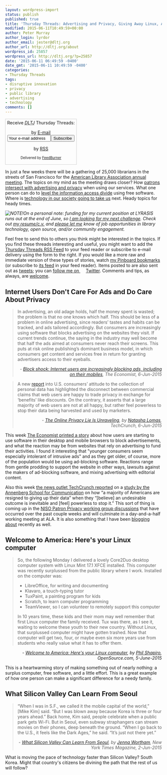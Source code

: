 ```yaml
---
layout: wordpress-import
status: publish
published: true
title: 'Thursday Threads: Advertising and Privacy, Giving Away Linux, A View of the Future'
modified: 2015-06-11T10:49:59+00:00
author: Peter Murray
author_login: lyrdor
author_email: jester@dltj.org
author_url: http://dltj.org/about
wordpress_id: 25857
wordpress_url: http://dltj.org/?p=25857
date: '2015-06-11 06:49:59 -0400'
date_gmt: '2015-06-11 10:49:59 -0400'
categories:
- Thursday Threads
tags:
- disruptive innovation
- privacy
- public library
- advertising
- technology
comments: []
---
```

<div id="feedburner-thursday-threads-email-2015w23" class="wp-caption alignright noprint noFrontPage" style="width: 230px;">
<form style="border: 1px solid rgb(204, 204, 204); padding: 3px; margin: 0pt; text-align: center;" action="http://feedburner.google.com/fb/a/mailverify" method="post" target="popupwindow" onsubmit="window.open('http://feedburner.google.com/fb/a/mailverify?uri=thursday-threads', 'popupwindow', 'scrollbars=yes,width=550,height=520');return true">Receive <i><acronym title="Disruptive Library Technology Jester">DLTJ</acronym></i> Thursday Threads:</p>
<p>by&nbsp;<a href="http://feedburner.google.com/fb/a/mailverify?uri=thursday-threads&amp;loc=en_US" title="D.L.T.J. Thursday Threads Email Subscription">E-mail</a><br /><input style="width: 140px;" name="email" value="Your e-mail address" onfocus="if (this.defaultValue==this.value) this.value = ''" type="text"/><input value="thursday-threads" name="uri" type="hidden"/><input name="loc" value="en_US" type="hidden"/><input value="Subscribe" type="submit"/></p>
<p>by&nbsp;<a href="http://feeds.dltj.org/thursday-threads/" title="D.L.T.J. Thursday Threads RSS Feed">RSS</a>
<p style="font-size: 80%;">Delivered by <a href="http://feedburner.google.com" target="_blank" title="Google Feedburner Service">FeedBurner</a></p>
</form>
</div>
<p>In just a few weeks there will be a gathering of 25,000 librarians in the streets of San Francisco for the <a href="http://alaac15.ala.org" title="2015 ALA Annual Conference">American Library Association annual meeting</a>.  The topics on my mind as the meeting draws closer?  How <a href="/article/thursday-threads-2015w23/#p25857-ads-and-privacy">patrons intersect with advertising and privacy</a> when using our services.  What one person can do to <a href="/article/thursday-threads-2015w23/#p25857-linux">level the information access divide</a> using free software.  Where is <a href="/article/thursday-threads-2015w23/#p25857-silicon-valley-seoul">technology in our society going to take us</a> next.  Heady topics for heady times.</p>
<p><em><img alt="NOTE! " src="/images/note.png" style="float:left;"/>On a personal note: funding for my current position at LYRASIS runs out at the end of June, so <a href="/article/seeking-new-opportunity/" title="Seeking new opportunity in library technology | Disruptive Library Technology Jester">I am looking for my next challenge</a>.  Check out <a href="https://dltj.org/resume/">my resume/<i>c.v.</i></a> and <a href="/contact/">please let me</a> know of job opportunities in library technology, open source, and/or community engagement.</em></p>
<p>Feel free to send this to others you think might be interested in the topics.  If you find these threads interesting and useful, you might want to add the <a title="RSS Feed for DLTJ Thursday Threads" href="http://feeds.dltj.org/thursday-threads/">Thursday Threads RSS Feed</a> to your feed reader or subscribe to e-mail delivery using the form to the right.  If you would like a more raw and immediate version of these types of stories, watch <a title="Peter Murray | Pinboard" href="http://pinboard.in/u:dltj">my Pinboard bookmarks</a> (or subscribe to <a title="RSS feed for Peter Murray's Pinboard account" href="http://feeds.pinboard.in/rss/u:dltj/">its feed</a> in your feed reader).  Items posted to are also sent out as <a title="Peter Murray's Twitter page" href="https://twitter.com/DataG">tweets</a>; you can <a target="_blank" href="https://twitter.com/intent/user?screen_name=DataG">follow me on <span style="background-image: url('//si0.twimg.com/images/dev/cms/intents/bird/bird_blue/bird_16_blue.png'); background-repeat: no-repeat; padding-left: 18px;">Twitter</span></a>.  Comments and tips, as always, are <a href="/contact/">welcome</a>.</p>
<h2 id="p25857-ads-and-privacy">Internet Users Don't Care For Ads and Do Care About Privacy</h2>
<blockquote><p>In advertising, an old adage holds, half the money spent is wasted; the problem is that no one knows which half. This should be less of a problem in online advertising, since readers&rsquo; tastes and habits can be tracked, and ads tailored accordingly. But consumers are increasingly using software that blocks advertising on the websites they visit. If current trends continue, the saying in the industry may well become that half the ads aimed at consumers never reach their screens. This puts at risk online publishing&rsquo;s dominant business model, in which consumers get content and services free in return for granting advertisers access to their eyeballs.
<div style="text-align: right; width: 100%;"><cite>- <a href="http://www.economist.com/news/business/21653644-internet-users-are-increasingly-blocking-ads-including-their-mobiles-block-shock" title="Block shock: Internet users are increasingly blocking ads, including on their mobiles | The Economist">Block shock: Internet users are increasingly blocking ads, including on their mobiles</a>, The Economist, 6-Jun-2015</cite></div>
</blockquote>
<blockquote><p>A new <a target="_blank" href="https://www.asc.upenn.edu/sites/default/files/TradeoffFallacy_1.pdf">report</a> into U.S. consumers&rsquo; attitude to the collection of personal data has highlighted the disconnect between commercial claims that web users are happy to trade privacy in exchange for &lsquo;benefits&rsquo; like discounts. On the contrary, it asserts that a large majority of web users are not at all happy, but rather feel powerless to stop their data being harvested and used by marketers.
<div style="text-align: right; width: 100%;"><cite>- <a href="http://techcrunch.com/2015/06/06/the-online-privacy-lie-is-unraveling/" title="The Online Privacy Lie Is Unraveling | TechCrunch">The Online Privacy Lie Is Unraveling</a>, by <a href="http://techcrunch.com/author/natasha-lomas/" title="Natasha Lomas - Senior Reporter, Silicon.com (UK) - TechCrunch Staff">Natasha Lomas</a>, TechCrunch, 6-Jun-2015</cite></div>
</blockquote>
<p>This week <a href="http://www.economist.com/news/business/21653644-internet-users-are-increasingly-blocking-ads-including-their-mobiles-block-shock" title="Block shock: Internet users are increasingly blocking ads, including on their mobiles | The Economist">The Economist printed a story</a> about how users are starting to use software in their desktop and mobile browsers to block advertisements, and what the reaction may be from websites that rely on advertising to fund their activities.  I found it interesting that "younger consumers seem especially intolerant of intrusive ads" and as they get older, of course, more of the population would be using ad-blocking software.  Reactions range from gentle prodding to support the website in other ways, lawsuits against the makers of ad-blocking software, and mixing advertising with editorial content.</p>
<p>Also this week <a href="http://techcrunch.com/2015/06/06/the-online-privacy-lie-is-unraveling/" title="The Online Privacy Lie Is Unraveling | TechCrunch">the news outlet TechCrunch reported</a> on a <a href="https://www.asc.upenn.edu/news-events/publications/tradeoff-fallacy-how-marketers-are-misrepresenting-american-consumers-and" title="The Tradeoff Fallacy: How Marketers Are Misrepresenting American Consumers and Opening Them Up to Exploitation | Annenberg School for Communication">study by the Annenberg School for Communication</a> on how &ldquo;a majority of Americans are resigned to giving up their data&rdquo; when they &ldquo;[believe] an undesirable outcome is inevitable and [feel] powerless to stop it.&rdquo;  This sort of thing is coming up in the <a href="http://www.niso.org/topics/tl/patron_privacy/" title="Patron Privacy in Digital Library and Information Systems - National Information Standards Organization">NISO Patron Privacy working group discussions</a> that have occurred over the past couple weeks and will culminate in a day-and-a-half working meeting at ALA.  It is also something that I have been <a href="/tag/nisoprivacy/">blogging about</a> recently as well.</p>
<h2 id="p25857-linux">Welcome to America: Here's your Linux computer</h2>
<blockquote><p>So, the following Monday I delivered a lovely Core2Duo desktop computer system with Linux Mint 17.1 XFCE installed. This computer was recently surplussed from the public library where I work. Installed on the computer was:</p>
<ul>
<li>LibreOffice, for writing and documenting</li>
<li>Klavaro, a touch-typing tutor</li>
<li>TuxPaint, a painting program for kids</li>
<li>Scratch, to learn computer programming</li>
<li>TeamViewer, so I can volunteer to remotely support this computer</li>
</ul>
<p>In 10 years time, these kids and their mom may well remember that first Linux computer the family received. Tux was there, as I see it, waiting to welcome these youth to their new country. Without Linux, that surplussed computer might have gotten trashed. Now that computer will get two, four, or maybe even six more years use from students who really value what it has to offer them.</p></blockquote>
<div style="text-align: right; width: 100%;"><cite>- <a href="https://opensource.com/life/15/6/five-linux-programs">Welcome to America: Here's your Linux computer</a>, by <a href="https://opensource.com/users/pshapiro">Phil Shapiro</a>, OpenSource.com, 5-June-2015</cite></div>
<p>This is a heartwarming story of making something out of nearly nothing: a surplus computer, free software, and a little effort.  This is a great example of how one person can make a significant difference for a needy family.</p>
<h2 id="p25857-silicon-valley-seoul">What Silicon Valley Can Learn From Seoul</h2>
<blockquote><p>&ldquo;When I was in S.F., we called it the mobile capital of the world,&rdquo; [Mike Kim] said. &ldquo;But I was blown away because Korea is three or four years ahead.&rdquo; Back home, Kim said, people celebrate when a public park gets Wi-Fi. But in Seoul, even subway straphangers can stream movies on their phones, deep beneath the ground. &ldquo;When I go back to the U.S., it feels like the Dark Ages,&rdquo; he said. &ldquo;It&rsquo;s just not there yet.&rdquo;
<div style="text-align: right; width: 100%;"><cite>- <a href="http://www.nytimes.com/2015/06/07/magazine/what-silicon-valley-can-learn-from-seoul.html?_r=0" title="What Silicon Valley Can Learn From Seoul | New York Times Magazine">What Silicon Valley Can Learn From Seoul</a>, by <a href="http://topics.nytimes.com/top/reference/timestopics/people/w/jenna_wortham/index.html" title="Jenna Wortham - The New York Times">Jenna Wortham</a>, New York Times Magazine, 2-Jun-2015</cite></div>
</blockquote>
<p>What is moving the pace of technology faster than Silicon Valley?  South Korea.  Might that country's citizens be divining the path that the rest of us will follow?</p>
